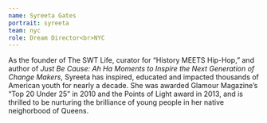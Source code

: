 ```yaml
---
name: Syreeta Gates
portrait: syreeta
team: nyc
role: Dream Director<br>NYC
---
```

As the founder of The SWT Life, curator for “History MEETS Hip-Hop,” and author of <i>Just Be Cause: Ah Ha Moments to Inspire the Next Generation of Change Makers</i>, Syreeta has inspired, educated and impacted thousands of American youth for nearly a decade. She was awarded Glamour Magazine’s “Top 20 Under 25” in 2010 and the Points of Light award in 2013, and is thrilled to be nurturing the brilliance of young people in her native neighorbood of Queens.
